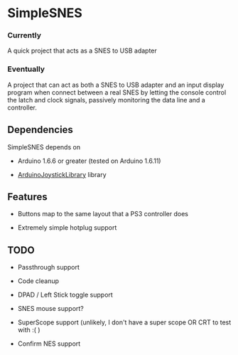 # SimpleSNES

### Currently

A quick project that acts as a SNES to USB adapter

### Eventually

A project that can act as both a SNES to USB adapter and an input display program when connect between a real SNES
by letting the console control the latch and clock signals, passively monitoring the data line
and a controller.


## Dependencies

SimpleSNES depends on

- Arduino 1.6.6 or greater (tested on Arduino 1.6.11)

- [ArduinoJoystickLibrary](https://github.com/MHeironimus/ArduinoJoystickLibrary) library


## Features

- Buttons map to the same layout that a PS3 controller does

- Extremely simple hotplug support


## TODO

- Passthrough support

- Code cleanup

- DPAD / Left Stick toggle support

- SNES mouse support?

- SuperScope support (unlikely, I don't have a super scope OR CRT to test with :( )

- Confirm NES support